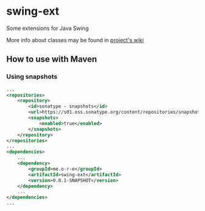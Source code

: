 # swing-ext
Some extensions for Java Swing

More info about classes may be found in [project's wiki](https://github.com/o-r-e/swing-ext/wiki)

## How to use with Maven

### Using snapshots

```xml
...
<repositories>
    <repository>
        <id>sonatype - snapshots</id>
        <url>https://s01.oss.sonatype.org/content/repositories/snapshots/</url>
        <snapshots>
            <enabled>true</enabled>
        </snapshots>
    </repository>
</repositories>
...
<dependencies>
    ...
    <dependency>
        <groupId>me.o-r-e</groupId>
        <artifactId>swing-ext</artifactId>
        <version>0.0.1-SNAPSHOT</version>
    </dependency>
    ...
</dependencies>
...
```
